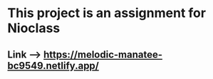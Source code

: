 # This project is an assignment for Nioclass 


## Link --> https://melodic-manatee-bc9549.netlify.app/
